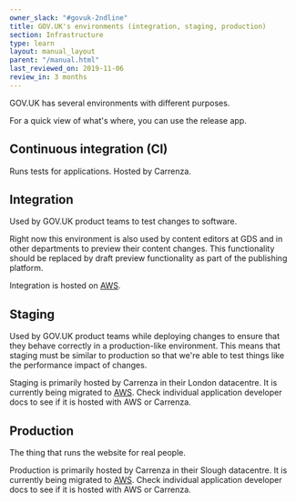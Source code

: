 ```yaml
---
owner_slack: "#govuk-2ndline"
title: GOV.UK's environments (integration, staging, production)
section: Infrastructure
type: learn
layout: manual_layout
parent: "/manual.html"
last_reviewed_on: 2019-11-06
review_in: 3 months
---
```


GOV.UK has several environments with different purposes.

For a quick view of what's where, you can use the release app.

## Continuous integration (CI)

Runs tests for applications. Hosted by Carrenza.

## Integration

Used by GOV.UK product teams to test changes to software.

Right now this environment is also used by content editors at GDS and in other departments
to preview their content changes. This functionality should be replaced by draft preview
functionality as part of the publishing platform.

Integration is hosted on [AWS][govuk-in-aws].

[govuk-in-aws]: /manual/govuk-in-aws.html

## Staging

Used by GOV.UK product teams while deploying changes to ensure that they behave correctly
in a production-like environment. This means that staging must be similar to production
so that we're able to test things like the performance impact of changes.

Staging is primarily hosted by Carrenza in their London datacentre.
It is currently being migrated to [AWS][govuk-in-aws]. Check individual application developer
docs to see if it is hosted with AWS or Carrenza.

## Production

The thing that runs the website for real people.

Production is primarily hosted by Carrenza in their Slough datacentre.
It is currently being migrated to [AWS][govuk-in-aws]. Check individual application developer
docs to see if it is hosted with AWS or Carrenza.
